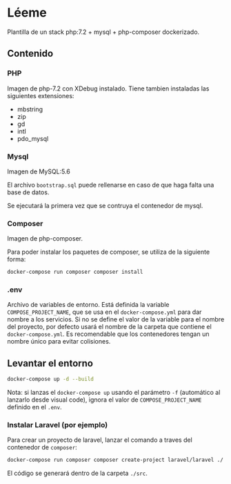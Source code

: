 # Léeme

Plantilla de un stack php:7.2 + mysql + php-composer dockerizado.

## Contenido

### PHP

Imagen de php-7.2 con XDebug instalado. Tiene tambien instaladas las siguientes extensiones:
  - mbstring
  - zip
  - gd
  - intl
  - pdo_mysql

### Mysql

Imagen de MySQL:5.6

El archivo `bootstrap.sql` puede rellenarse en caso de que haga falta una base de datos.

Se ejecutará la primera vez que se contruya el contenedor de mysql.

### Composer

Imagen de php-composer.

Para poder instalar los paquetes de composer, se utiliza de la siguiente forma:

``` bash
docker-compose run composer composer install
```

### .env

Archivo de variables de entorno. Está definida la variable `COMPOSE_PROJECT_NAME`, que se usa en el `docker-compose.yml` para dar nombre a los servicios.
Si no se define el valor de la variable para el nombre del proyecto, por defecto usará el nombre de la carpeta que contiene el `docker-compose.yml`.
Es recomendable que los contenedores tengan un nombre único para evitar colisiones.


## Levantar el entorno


``` bash
docker-compose up -d --build
```

Nota: si lanzas el `docker-compose up` usando el parámetro `-f` (automático al lanzarlo desde visual code), ignora el valor de `COMPOSE_PROJECT_NAME` definido en el `.env`.

### Instalar Laravel (por ejemplo)

Para crear un proyecto de laravel, lanzar el comando a traves del contenedor de `composer`:

``` bash
docker-compose run composer composer create-project laravel/laravel ./ 6.8 --prefer-dist
```

El código se generará dentro de la carpeta `./src`.